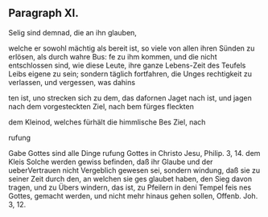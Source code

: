 

<!-- Seite 366 -->
Paragraph XI.
-------------

Selig sind demnad, die an ihn glauben,

welche er sowohl mächtig als bereit ist, so viele von allen ihren Sünden zu erlösen, als durch wahre Bus: fe zu ihm kommen, und die nicht entschlossen sind, wie diese Leute, ihre ganze Lebens-Zeit des Teufels Leibs eigene zu sein; sondern täglich fortfahren, die Unges rechtigkeit zu verlassen, und vergessen, was dahins

ten ist, uno strecken sich zu dem, das dafornen Jaget nach ist, und jagen nach dem vorgesteckten Ziel, nach bem fürges fleckten

dem Kleinod, welches fürhält die himmlische Bes Ziel, nach

rufung

Gabe Gottes sind alle Dinge rufung Gottes in Christo Jesu, Philip. 3, 14. dem Kleis Solche werden gewiss befinden,
daß ihr Glaube und der ueberVertrauen nicht Vergeblich gewesen sei,
sondern windung, daß sie zu seiner Zeit durch den, an welchen
sie ges glaubet haben, den Sieg davon tragen, und zu Übers windern,
das ist, zu Pfeilern in deni Tempel feis nes Gottes, gemacht
werden, und nicht mehr hinaus gehen sollen, Offenb. Joh. 3, 12.

